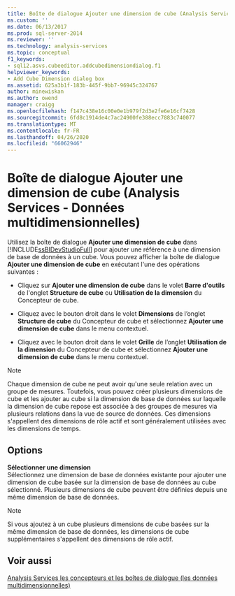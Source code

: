 ```yaml
---
title: Boîte de dialogue Ajouter une dimension de cube (Analysis Services-données multidimensionnelles) | Microsoft Docs
ms.custom: ''
ms.date: 06/13/2017
ms.prod: sql-server-2014
ms.reviewer: ''
ms.technology: analysis-services
ms.topic: conceptual
f1_keywords:
- sql12.asvs.cubeeditor.addcubedimensiondialog.f1
helpviewer_keywords:
- Add Cube Dimension dialog box
ms.assetid: 625a3b1f-183b-445f-9bb7-96945c324767
author: minewiskan
ms.author: owend
manager: craigg
ms.openlocfilehash: f147c438e16c00e0e1b979f2d3e2fe6e16cf7428
ms.sourcegitcommit: 6fd8c1914de4c7ac24900fe388ecc7883c740077
ms.translationtype: MT
ms.contentlocale: fr-FR
ms.lasthandoff: 04/26/2020
ms.locfileid: "66062946"
---
```

# <a name="add-cube-dimension-dialog-box-analysis-services---multidimensional-data"></a>Boîte de dialogue Ajouter une dimension de cube (Analysis Services - Données multidimensionnelles)
  Utilisez la boîte de dialogue **Ajouter une dimension de cube** dans [!INCLUDE[ssBIDevStudioFull](../includes/ssbidevstudiofull-md.md)] pour ajouter une référence à une dimension de base de données à un cube. Vous pouvez afficher la boîte de dialogue **Ajouter une dimension de cube** en exécutant l'une des opérations suivantes :  
  
-   Cliquez sur **Ajouter une dimension de cube** dans le volet **Barre d'outils** de l'onglet **Structure de cube** ou **Utilisation de la dimension** du Concepteur de cube.  
  
-   Cliquez avec le bouton droit dans le volet **Dimensions** de l’onglet **Structure de cube** du Concepteur de cube et sélectionnez **Ajouter une dimension de cube** dans le menu contextuel.  
  
-   Cliquez avec le bouton droit dans le volet **Grille** de l’onglet **Utilisation de la dimension** du Concepteur de cube et sélectionnez **Ajouter une dimension de cube** dans le menu contextuel.  
  
> [!NOTE]  
>  Chaque dimension de cube ne peut avoir qu'une seule relation avec un groupe de mesures. Toutefois, vous pouvez créer plusieurs dimensions de cube et les ajouter au cube si la dimension de base de données sur laquelle la dimension de cube repose est associée à des groupes de mesures via plusieurs relations dans la vue de source de données. Ces dimensions s'appellent des dimensions de rôle actif et sont généralement utilisées avec les dimensions de temps.  
  
## <a name="options"></a>Options  
 **Sélectionner une dimension**  
 Sélectionnez une dimension de base de données existante pour ajouter une dimension de cube basée sur la dimension de base de données au cube sélectionné. Plusieurs dimensions de cube peuvent être définies depuis une même dimension de base de données.  
  
> [!NOTE]  
>  Si vous ajoutez à un cube plusieurs dimensions de cube basées sur la même dimension de base de données, les dimensions de cube supplémentaires s'appellent des dimensions de rôle actif.  
  
## <a name="see-also"></a>Voir aussi  
 [Analysis Services les concepteurs et les boîtes de dialogue &#40;les données multidimensionnelles&#41;](analysis-services-designers-and-dialog-boxes-multidimensional-data.md)  
  
  
